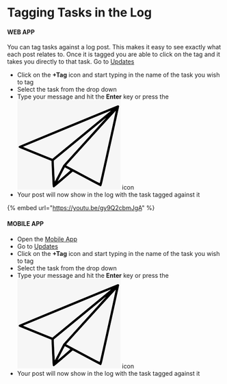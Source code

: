 # Tagging Tasks in the Log

#### WEB APP

You can tag tasks against a log post. This makes it easy to see exactly what each post relates to. Once it is tagged you are able to click on the tag and it takes you directly to that task. Go to [Updates](./)

* Click on the **+Tag** icon and start typing in the name of the task you wish to tag
* Select the task from the drop down
* Type your message and hit the **Enter** key or press the<img src="../../.gitbook/assets/paper airplane icon.png" alt="Image Placeholder" data-size="line"> icon
* Your post will now show in the log with the task tagged against it

{% embed url="https://youtu.be/gy9Q2cbmJgA" %}

#### MOBILE APP

* Open the [Mobile App](../incident-management-app/)
* Go to [Updates](./)
* Click on the **+Tag** icon and start typing in the name of the task you wish to tag
* Select the task from the drop down
* Type your message and hit the **Enter** key or press the<img src="../../.gitbook/assets/paper airplane icon.png" alt="Image Placeholder" data-size="line"> icon
* Your post will now show in the log with the task tagged against it
